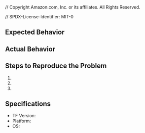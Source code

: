 // Copyright Amazon.com, Inc. or its affiliates. All Rights Reserved.

// SPDX-License-Identifier: MIT-0

## Expected Behavior


## Actual Behavior


## Steps to Reproduce the Problem

  1.
  2.
  3.

## Specifications

  - TF Version:
  - Platform:
  - OS: